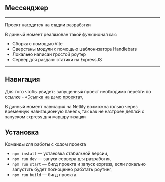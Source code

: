 ## Мессенджер

---
Проект находится на стадии разработки

В данный момент реализован такой функционал как:
- Сборка с помощью Vite
- Сверстаны модули с помощью шаблонизатора Handlebars
- Локально написан простой роутер
- Сервер для раздачи статики на ExpressJS

---

## Навигация
Для того чтобы увидеть запущенный проект необходимо перейти по ссылке - 
«[Ссылка на демо проекта](https://anakincore.netlify.app/)»,

В данный момент навигация на Netlify возможна только через временную навигационную панель, так как не настроен деплой с запуском express для маршрутизации

## Установка

Команды для работы с кодом проекта

- `npm install` — установка стабильной версии,
- `npm run dev` — запуск сервера для разработки,
- `npm run start` — билд проекта и запуск express, если локально запустить будет полноценно работать роутинг,
- `npm run build` — билд проекта.
